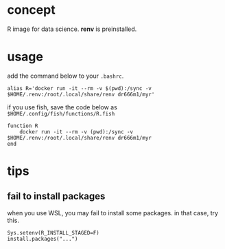 # concept
R image for data science. **renv** is preinstalled.

# usage
add the command below to your `.bashrc`.
```
alias R='docker run -it --rm -v $(pwd):/sync -v $HOME/.renv:/root/.local/share/renv dr666m1/myr'
```
if you use fish, save the code below as `$HOME/.config/fish/functions/R.fish`
```
function R
    docker run -it --rm -v (pwd):/sync -v $HOME/.renv:/root/.local/share/renv dr666m1/myr
end
```

# tips
## fail to install packages
when you use WSL, you may fail to install some packages. in that case, try this.
```
Sys.setenv(R_INSTALL_STAGED=F)
install.packages("...")
```

